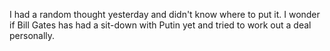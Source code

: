 I had a random thought yesterday and didn't know where to put it. I wonder if Bill Gates has had a sit-down with Putin yet and tried to work out a deal personally. 
